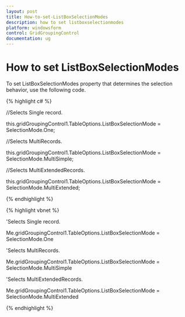 ```yaml
---
layout: post
title: How-to-set-ListBoxSelectionModes
description: how to set listboxselectionmodes
platform: windowsform
control: GridGroupingControl
documentation: ug
---
```


# How to set ListBoxSelectionModes

To set ListBoxSelectionModes property that determines the selection behavior, use the following code.

{% highlight c# %}



//Selects Single record.

this.gridGroupingControl1.TableOptions.ListBoxSelectionMode = SelectionMode.One;



//Selects MultiRecords.

 this.gridGroupingControl1.TableOptions.ListBoxSelectionMode = SelectionMode.MultiSimple;



//Selects MultiExtendedRecords.

this.gridGroupingControl1.TableOptions.ListBoxSelectionMode = SelectionMode.MultiExtended;

{% endhighlight %}

{% highlight vbnet %}



'Selects Single record.

Me.gridGroupingControl1.TableOptions.ListBoxSelectionMode = SelectionMode.One



'Selects MultiRecords.

Me.gridGroupingControl1.TableOptions.ListBoxSelectionMode = SelectionMode.MultiSimple



'Selects MultiExtendedRecords.

Me.gridGroupingControl1.TableOptions.ListBoxSelectionMode = SelectionMode.MultiExtended

{% endhighlight %}

